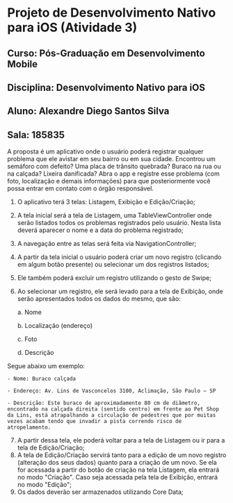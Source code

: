 # Projeto de Desenvolvimento Nativo para iOS (Atividade 3)

## Curso: Pós-Graduação em Desenvolvimento Mobile
## Disciplina: Desenvolvimento Nativo para iOS
## Aluno: Alexandre Diego Santos Silva
## Sala: 185835

A proposta é um aplicativo onde o usuário poderá registrar qualquer problema que ele avistar em seu bairro ou em sua cidade. Encontrou um semáforo com defeito? Uma placa de trânsito quebrada? Buraco na rua ou na calçada? Lixeira danificada? Abra o app e registre esse problema (com foto, localização e demais informações) para que posteriormente você possa entrar em contato com o órgão responsável.

1. O aplicativo terá 3 telas: Listagem, Exibição e Edição/Criação;
2. A tela inicial será a tela de Listagem, uma TableViewController onde serão listados todos os problemas registrados pelo usuário. Nesta lista deverá aparecer o nome e a data do problema registrado;
3. A navegação entre as telas será feita via NavigationController;
4. A partir da tela inicial o usuário poderá criar um novo registro (clicando em algum botão presente) ou selecionar um dos registros listados;
5. Ele também poderá excluir um registro utilizando o gesto de Swipe;
6. Ao selecionar um registro, ele será levado para a tela de Exibição, onde serão apresentados todos os dados do mesmo, que são:
	
	a. Nome
	
	b. Localização (endereço)
	
	c. Foto
	
	d. Descrição

Segue abaixo um exemplo:

	- Nome: Buraco calçada

	- Endereço: Av. Lins de Vasconcelos 3100, Aclimação, São Paulo – SP

	- Descrição: Este buraco de aproximadamente 80 cm de diâmetro, encontrado na calçada direita (sentido centro) em frente ao Pet Shop da Lins, está atrapalhando a circulação de pedestres que por muitas vezes acabam tendo que invadir a pista correndo risco de atropelamento.

7. A partir dessa tela, ele poderá voltar para a tela de Listagem ou ir para a tela de Edição/Criação;
8. A tela de Edição/Criação servirá tanto para a edição de um novo registro (alteração dos seus dados) quanto para a criação de um novo. Se ela for acessada a partir do botão de criação na tela Listagem, ela entrará no modo "Criação". Caso seja acessada pela tela de Exibição, entrará no modo "Edição";
9. Os dados deverão ser armazenados utilizando Core Data;